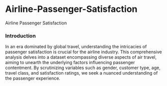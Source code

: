 # Airline-Passenger-Satisfaction
Airline Passenger Satisfaction

### Introduction 
In an era dominated by global travel, understanding the intricacies of passenger 
satisfaction is crucial for the airline industry. This comprehensive analysis delves 
into a dataset encompassing diverse aspects of air travel, aiming to unearth the 
underlying factors influencing passenger contentment. By scrutinizing variables 
such as gender, customer type, age, travel class, and satisfaction ratings, we seek 
a nuanced understanding of the passenger experience.
